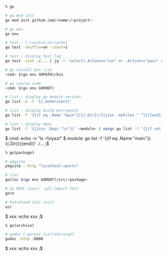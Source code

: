 ```sh
% go

# go mod init
go mod init github.com/<name>/<project>

# go env
go env

# test : [-count=1:no-cache]
go test -shuffle=on -count=1

# test : display test log
go test -json ./... | jq -r 'select(.Action=="run" or .Action=="pass" or .Action=="fail") | [.Time, .Action, .Test] | join("\t")'

# go install bin list
<cmd> $(go env GOPATH)/bin

# go source code
<cmd> $(go env GOROOT)

# list : display go module version
go list -m -f '{{.GoVersion}}'

# list : display build entrypoint
go list -f '{{if eq .Name "main"}}{{.Dir}}/{{join .GoFiles " "}}{{end}}' ./...

# list : display deps
go list -f '{{join .Deps "\n"}}' <module> | xargs go list -f '{{if not .Standard}}{{.ImportPath}}{{end}}'
```

$ cmd: echo -n "ls -l\nyazi"
$ module: go list -f '{{if eq .Name "main"}}{{.Dir}}{{end}}' ./...
;$

```sh
% go(package)

# pkgsite
pkgsite --http "localhost:<port>"

# cloc
gocloc $(go env GOROOT)/src/<package>

# Go REPL [exit: :q][:import fmt]
gore

# hotreload [air init]
air
```

$ xxx: echo xxx
;$

```sh
% go(archive)

# godoc [-goroot /usr/share/go]
godoc -http :8000
```

$ xxx: echo xxx
;$
